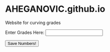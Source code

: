 # AHEGANOVIC.github.io
Website for curving grades

<html>
<head>
    <label for="Name">Enter Grades Here:</label>
    <input type="text" id="grades:" name="grade">
</head>

<button 
id="saveButton" type="button">Save Numbers!
</button>

<script>
function getGrades() {
const gradeslist = new Array();

var grades = document.getElementById('grades').value;
gradeslist.push(grades)
}
</script>

<script>
var button = document.getElementById("saveButton");
button.addEventListener("click", getGrades() {
alert("Button clicked!");
});
</script>















